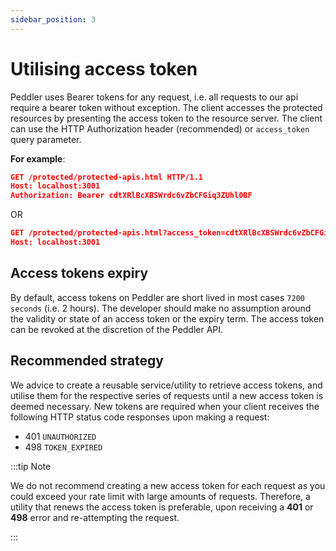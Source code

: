 ```yaml
---
sidebar_position: 3
---
```


# Utilising access token
Peddler uses Bearer tokens for any request, i.e. all requests to our api require a bearer token without exception.
The client accesses the protected resources by presenting the access token to the resource server. 
The client can use the HTTP Authorization header (recommended) or `access_token` query parameter.

**For example**:

```json
GET /protected/protected-apis.html HTTP/1.1
Host: localhost:3001
Authorization: Bearer cdtXRlBcXBSWrdc6vZbCFGiq3ZUhl0BF
```
OR

```json
GET /protected/protected-apis.html?access_token=cdtXRlBcXBSWrdc6vZbCFGiq3ZUhl0BF HTTP/1.1
Host: localhost:3001
```

## Access tokens expiry
By default, access tokens on Peddler are short lived in most cases `7200 seconds` (i.e. 2 hours). 
The developer should make no assumption around the validity or state of an access token or the expiry term.
The access token can be revoked at the discretion of the Peddler API.

## Recommended strategy
We advice to create a reusable service/utility to retrieve access tokens,
and utilise them for the respective series of requests until a new access token is deemed necessary.
New tokens are required when your client receives the following HTTP status code responses upon making a request:
- 401 `UNAUTHORIZED`
- 498 `TOKEN_EXPIRED`

:::tip Note

We do not recommend creating a new access token for each request as you could exceed your rate limit with large amounts of requests.
Therefore, a utility that renews the access token is preferable, upon receiving a **401** or **498** error and re-attempting the request.

:::
